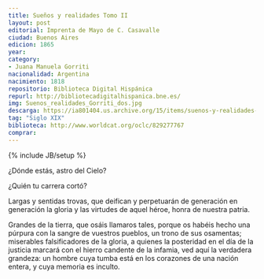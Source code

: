 ```yaml
---
title: Sueños y realidades Tomo II
layout: post
editorial: Imprenta de Mayo de C. Casavalle
ciudad: Buenos Aires
edicion: 1865
year: 
category:
- Juana Manuela Gorriti
nacionalidad: Argentina
nacimiento: 1818
repositorio: Biblioteca Digital Hispánica
repurl: http://bibliotecadigitalhispanica.bne.es/
img: Suenos_realidades_Gorriti_dos.jpg
descarga: https://ia801404.us.archive.org/15/items/suenos-y-realidades-ii-juana-manuela-gorriti/Sue%C3%B1os%20y%20realidades%20II%20-%20Juana%20Manuela%20Gorriti.pdf
tag: "Siglo XIX"
biblioteca: http://www.worldcat.org/oclc/829277767
comprar: 
---
```

{% include JB/setup %}

¿Dónde estás, astro del Cielo?

¿Quién tu carrera cortó? 

Largas y sentidas trovas, que deifican y perpetuarán de generación en generación la gloria y las virtudes de aquel héroe, honra de nuestra patria.

Grandes de la tierra, que osáis llamaros tales, porque os habéis hecho una púrpura con la sangre de vuestros pueblos, un trono de sus osamentas; miserables falsificadores de la gloria, a quienes la posteridad en el día de la justicia marcará con el hierro candente de la infamia, ved aquí la verdadera grandeza: un hombre cuya tumba está en los corazones de una nación entera, y cuya memoria es inculto.
